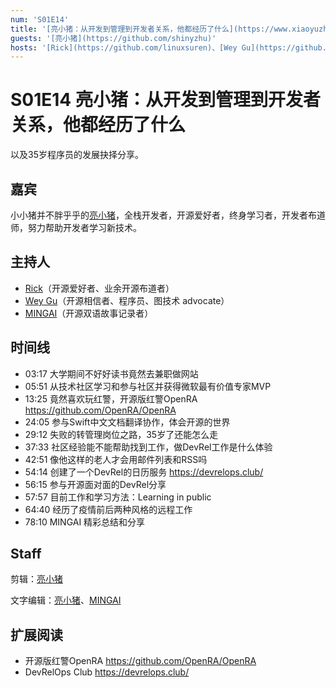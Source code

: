 ```yaml
---
num: 'S01E14'
title: '[亮小猪：从开发到管理到开发者关系，他都经历了什么](https://www.xiaoyuzhoufm.com/episode/xxx)'
guests: '[亮小猪](https://github.com/shinyzhu)'
hosts: '[Rick](https://github.com/linuxsuren)、[Wey Gu](https://github.com/wey-gu)、[MINGAI](https://twitter.com/ZMA222222)'
---
```


# S01E14 亮小猪：从开发到管理到开发者关系，他都经历了什么

以及35岁程序员的发展抉择分享。

## 嘉宾

小小猪并不胖乎乎的[亮小猪](https://github.com/shinyzhu)，全栈开发者，开源爱好者，终身学习者，开发者布道师，努力帮助开发者学习新技术。

## 主持人

* [Rick](https://github.com/linuxsuren)（开源爱好者、业余开源布道者）
* [Wey Gu](https://github.com/wey-gu)（开源相信者、程序员、图技术 advocate）
* [MINGAI](https://twitter.com/ZMA222222)（开源双语故事记录者）

## 时间线

- 03:17 大学期间不好好读书竟然去兼职做网站
- 05:51 从技术社区学习和参与社区并获得微软最有价值专家MVP
- 13:25 竟然喜欢玩红警，开源版红警OpenRA https://github.com/OpenRA/OpenRA
- 24:05 参与Swift中文文档翻译协作，体会开源的世界
- 29:12 失败的转管理岗位之路，35岁了还能怎么走
- 37:33 社区经验能不能帮助找到工作，做DevRel工作是什么体验
- 42:51 像他这样的老人才会用邮件列表和RSS吗
- 54:14 创建了一个DevRel的日历服务 https://devrelops.club/
- 56:15 参与开源面对面的DevRel分享
- 57:57 目前工作和学习方法：Learning in public
- 64:40 经历了疫情前后两种风格的远程工作
- 78:10 MINGAI 精彩总结和分享

## Staff

剪辑：[亮小猪](https://github.com/shinyzhu)

文字编辑：[亮小猪](https://github.com/shinyzhu)、[MINGAI](https://twitter.com/ZMA222222) 

## 扩展阅读

- 开源版红警OpenRA https://github.com/OpenRA/OpenRA
- DevRelOps Club https://devrelops.club/

